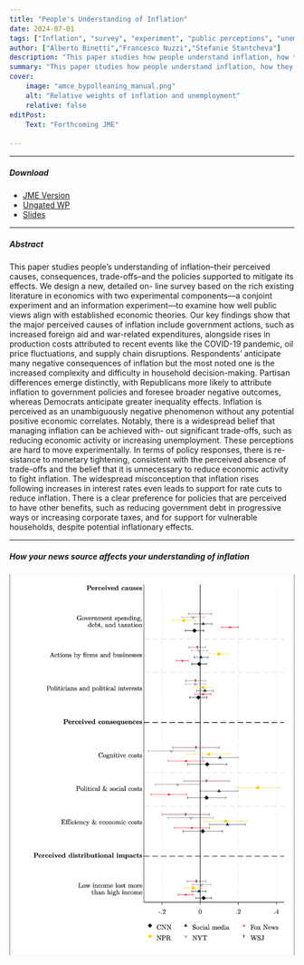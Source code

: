 ```yaml
---
title: "People's Understanding of Inflation" 
date: 2024-07-01
tags: ["Inflation", "survey", "experiment", "public perceptions", "unemployment"]
author: ["Alberto Binetti","Francesco Nuzzi","Stefanie Stantcheva"]
description: "This paper studies how people understand inflation, how they trade it off with unemployment, and what shapes their policy views. Forthcoming JME"
summary: "This paper studies how people understand inflation, how they trade it off with unemployment, and what shapes their policy views. Forthcoming JME" 
cover:
    image: "amce_bypolleaning_manual.png"
    alt: "Relative weights of inflation and unemployment"
    relative: false
editPost:
    Text: "Forthcoming JME"

---
```


---

##### Download
+ [JME Version](https://www.sciencedirect.com/science/article/pii/S0304393224001053?via%3Dihub)
+ [Ungated WP](https://socialeconomicslab.org/research/working-papers/peoples-understanding-of-inflation/)
+ [Slides](slides_v3.pdf)


---

##### Abstract

This paper studies people’s understanding of inflation–their perceived causes, consequences, trade-offs–and the policies supported to mitigate its effects. We design a new, detailed on- line survey based on the rich existing literature in economics with two experimental components—a conjoint experiment and an information experiment—to examine how well public views align with established economic theories. Our key findings show that the major perceived causes of inflation include government actions, such as increased foreign aid and war-related expenditures, alongside rises in production costs attributed to recent events like the COVID-19 pandemic, oil price fluctuations, and supply chain disruptions. Respondents’ anticipate many negative consequences of inflation but the most noted one is the increased complexity and difficulty in household decision-making. Partisan differences emerge distinctly, with Republicans more likely to attribute inflation to government policies and foresee broader negative outcomes, whereas Democrats anticipate greater inequality effects. Inflation is perceived as an unambiguously negative phenomenon without any potential positive economic correlates. Notably, there is a widespread belief that managing inflation can be achieved with- out significant trade-offs, such as reducing economic activity or increasing unemployment. These perceptions are hard to move experimentally. In terms of policy responses, there is re- sistance to monetary tightening, consistent with the perceived absence of trade-offs and the belief that it is unnecessary to reduce economic activity to fight inflation. The widespread misconception that inflation rises following increases in interest rates even leads to support for rate cuts to reduce inflation. There is a clear preference for policies that are perceived to have other benefits, such as reducing government debt in progressive ways or increasing corporate taxes, and for support for vulnerable households, despite potential inflationary effects.

---

##### How your news source affects your understanding of inflation

![](news_understanding.png)
